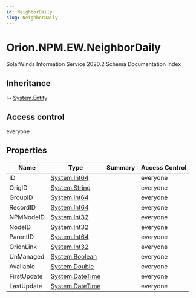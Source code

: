 ```yaml
---
id: NeighborDaily
slug: NeighborDaily
---
```


# Orion.NPM.EW.NeighborDaily

SolarWinds Information Service 2020.2 Schema Documentation Index

## Inheritance

↳ [System.Entity](./../System/Entity)

## Access control

everyone

## Properties

| Name | Type | Summary | Access Control |
| ------ | ------ | ------ | ------ |
| ID | [System.Int64](https://docs.microsoft.com/en-us/dotnet/api/system.int64) |  | everyone |
| OrigID | [System.String](https://docs.microsoft.com/en-us/dotnet/api/system.string) |  | everyone |
| GroupID | [System.Int64](https://docs.microsoft.com/en-us/dotnet/api/system.int64) |  | everyone |
| RecordID | [System.Int64](https://docs.microsoft.com/en-us/dotnet/api/system.int64) |  | everyone |
| NPMNodeID | [System.Int32](https://docs.microsoft.com/en-us/dotnet/api/system.int32) |  | everyone |
| NodeID | [System.Int32](https://docs.microsoft.com/en-us/dotnet/api/system.int32) |  | everyone |
| ParentID | [System.Int64](https://docs.microsoft.com/en-us/dotnet/api/system.int64) |  | everyone |
| OrionLink | [System.Int32](https://docs.microsoft.com/en-us/dotnet/api/system.int32) |  | everyone |
| UnManaged | [System.Boolean](https://docs.microsoft.com/en-us/dotnet/api/system.boolean) |  | everyone |
| Available | [System.Double](https://docs.microsoft.com/en-us/dotnet/api/system.double) |  | everyone |
| FirstUpdate | [System.DateTime](https://docs.microsoft.com/en-us/dotnet/api/system.datetime) |  | everyone |
| LastUpdate | [System.DateTime](https://docs.microsoft.com/en-us/dotnet/api/system.datetime) |  | everyone |

